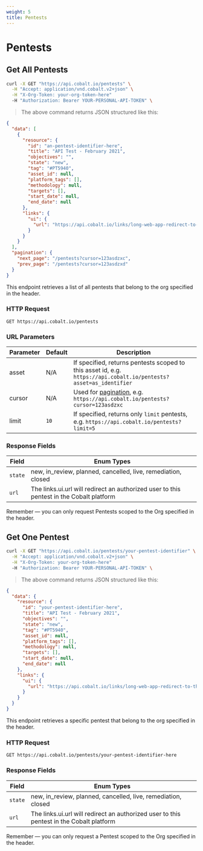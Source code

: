 ```yaml
---
weight: 5
title: Pentests
---
```


# Pentests

## Get All Pentests

```sh
curl -X GET "https://api.cobalt.io/pentests" \
  -H "Accept: application/vnd.cobalt.v2+json" \
  -H "X-Org-Token: your-org-token-here"
  -H "Authorization: Bearer YOUR-PERSONAL-API-TOKEN" \
```

> The above command returns JSON structured like this:

```json
{
  "data": [
    {
      "resource": {
        "id": "an-pentest-identifier-here",
        "title": "API Test - February 2021",
        "objectives": "",
        "state": "new",
        "tag": "#PT5940",
        "asset_id": null,
        "platform_tags": [],
        "methodology": null,
        "targets": [],
        "start_date": null,
        "end_date": null
      },
      "links": {
        "ui": {
          "url": "https://api.cobalt.io/links/long-web-app-redirect-to-this-pentest"
        }
      }
    }
  ],
  "pagination": {
    "next_page": "/pentests?cursor=123asdzxc",
    "prev_page": "/pentests?cursor=123asdzxd"
  }
}
```

This endpoint retrieves a list of all pentests that belong to the org specified in the header.

### HTTP Request

`GET https://api.cobalt.io/pentests`

### URL Parameters

| Parameter | Default | Description                                                                                                       |
|-----------|---------|-------------------------------------------------------------------------------------------------------------------|
| asset     | N/A     | If specified, returns pentests scoped to this asset id, e.g. `https://api.cobalt.io/pentests?asset=as_identifier` |
| cursor    | N/A     | Used for [pagination](./#pagination), e.g. `https://api.cobalt.io/pentests?cursor=123asdzxc`                      |
| limit     | `10`    | If specified, returns only `limit` pentests, e.g. `https://api.cobalt.io/pentests?limit=5`                        |

### Response Fields

| Field    | Enum Types                                                                               |
|----------|------------------------------------------------------------------------------------------|
| `state`  | new, in_review, planned, cancelled, live, remediation, closed                            |
| `url`    | The links.ui.url will redirect an authorized user to this pentest in the Cobalt platform |

<aside class="success">
Remember — you can only request Pentests scoped to the Org specified in the header.
</aside>

## Get One Pentest

```sh
curl -X GET "https://api.cobalt.io/pentests/your-pentest-identifier" \
  -H "Accept: application/vnd.cobalt.v2+json" \
  -H "X-Org-Token: your-org-token-here"
  -H "Authorization: Bearer YOUR-PERSONAL-API-TOKEN" \
```

> The above command returns JSON structured like this:

```json
{
  "data": {
    "resource": {
      "id": "your-pentest-identifier-here",
      "title": "API Test - February 2021",
      "objectives": "",
      "state": "new",
      "tag": "#PT5940",
      "asset_id": null,
      "platform_tags": [],
      "methodology": null,
      "targets": [],
      "start_date": null,
      "end_date": null
    },
    "links": {
      "ui": {
        "url": "https://api.cobalt.io/links/long-web-app-redirect-to-this-pentest"
      }
    }
  }
}
```

This endpoint retrieves a specific pentest that belong to the org specified in the header.

### HTTP Request

`GET https://api.cobalt.io/pentests/your-pentest-identifier-here`

### Response Fields

| Field    | Enum Types                                                                               |
|----------|------------------------------------------------------------------------------------------|
| `state`  | new, in_review, planned, cancelled, live, remediation, closed                            |
| `url`    | The links.ui.url will redirect an authorized user to this pentest in the Cobalt platform |

<aside class="success">
Remember — you can only request a Pentest scoped to the Org specified in the header.
</aside>
